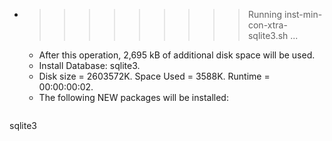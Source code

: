 * >>>>>>>>> Running inst-min-con-xtra-sqlite3.sh ...
  * After this operation, 2,695 kB of additional disk space will be used.
  * Install Database: sqlite3.
  * Disk size = 2603572K. Space Used = 3588K. Runtime = 00:00:00:02.
  * The following NEW packages will be installed:
  ```bash
sqlite3
  ```
